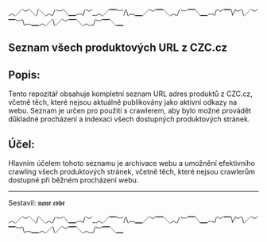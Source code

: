︿╱﹀╲/╲︿_/︺╲▁︹_/﹀\_︿╱▔︺\/\︹▁╱﹀▔╲︿_/︺▔╲▁︹_/﹀▔\⁄﹀\╱﹀▔︺\︹▁︿╱\╱﹀▔╲︿_/︺▔╲▁

Seznam všech produktových URL z CZC.cz
--------------------------------------

Popis:
-------
Tento repozitář obsahuje kompletní seznam URL adres produktů z CZC.cz, včetně těch, které nejsou aktuálně publikovány jako aktivní odkazy na webu. Seznam je určen pro použití s crawlerem, aby bylo možné provádět důkladné procházení a indexaci všech dostupných produktových stránek.

Účel:
-----
Hlavním účelem tohoto seznamu je archivace webu a umožnění efektivního crawling všech produktových stránek, včetně těch, které nejsou crawlerům dostupné při běžném procházení webu.

------------------
Sestavil: 𝖓𝖆𝖓𝖊 𝖈𝖔𝖉𝖊

︿╱﹀╲/╲︿_/︺╲▁︹_/﹀\_︿╱▔︺\/\︹▁╱﹀▔╲︿_/︺▔╲▁︹_/﹀▔\⁄﹀\╱﹀▔︺\︹▁︿╱\╱﹀▔╲︿_/︺▔╲▁
